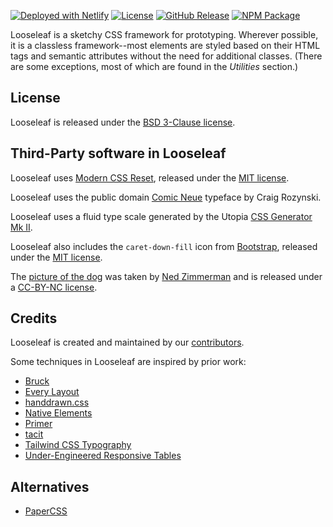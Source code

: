 [![Deployed with Netlify](https://badgen.net/badge/deployed/with%20netlify/cyan)](https://looseleaf.netlify.app)
[![License](https://badgen.net/github/license/accessibility-in-action/looseleaf)](https://github.com/accessibility-in-action/looseleaf/blob/main/LICENSE.md)
[![GitHub Release](https://badgen.net/github/release/accessibility-in-action/looseleaf)](https://github.com/accessibility-in-action/looseleaf/releases/latest)
[![NPM Package](https://badgen.net/npm/v/@accessibility-in-action/looseleaf)](https://npmjs.com/package/@accessibility-in-action/looseleaf)

Looseleaf is a sketchy CSS framework for prototyping. Wherever possible, it is a
classless framework--most elements are styled based on their HTML tags and
semantic attributes without the need for additional classes. (There are some
exceptions, most of which are found in the _Utilities_ section.)

## License

Looseleaf is released under the [BSD 3-Clause license](https://github.com/accessibility-in-action/looseleaf/blob/main/LICENSE.md).

## Third-Party software in Looseleaf

Looseleaf uses [Modern CSS Reset](https://github.com/hankchizljaw/modern-css-reset),
released under the [MIT license](https://github.com/hankchizljaw/modern-css-reset/blob/master/LICENSE).

Looseleaf uses the public domain [Comic Neue](http://comicneue.com/) typeface by
Craig Rozynski.

Looseleaf uses a fluid type scale generated by the Utopia [CSS Generator Mk II](https://utopia.fyi/generator-mk-ii/).

Looseleaf also includes the `caret-down-fill` icon from [Bootstrap](https://icons.getbootstrap.com/icons/caret-down-fill/),
released under the [MIT license](https://github.com/twbs/icons/blob/main/LICENSE.md).

The [picture of the dog](https://looseleaf.netlify.app/assets/images/aisha.jpg)
was taken by [Ned Zimmerman](https://github.com/greatislander) and is released
under a [CC-BY-NC license](https://creativecommons.org/licenses/by-nc/4.0/).

## Credits

Looseleaf is created and maintained by our [contributors](https://github.com/accessibility-in-action/looseleaf/graphs/contributors).

Some techniques in Looseleaf are inspired by prior work:

- [Bruck](https://github.com/Heydon/bruck)
- [Every Layout](https://every-layout.dev/)
- [handdrawn.css](https://fxaeberhard.github.io/handdrawn.css/)
- [Native Elements](https://native-elements.dev/)
- [Primer](https://primer.style/)
- [tacit](https://yegor256.github.io/tacit/)
- [Tailwind CSS Typography](https://tailwindcss-typography.netlify.app/)
- [Under-Engineered Responsive Tables](https://adrianroselli.com/2020/11/under-engineered-responsive-tables.html)

## Alternatives

- [PaperCSS](https://www.getpapercss.com/)
